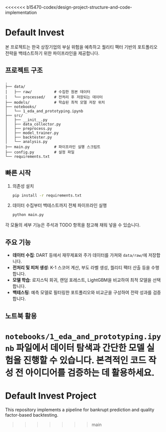 <<<<<<< b15470-codex/design-project-structure-and-code-implementation
# Default Invest

본 프로젝트는 한국 상장기업의 부실 위험을 예측하고 퀄리티 팩터 기반의 포트폴리오 전략을 백테스트하기 위한 파이프라인을 제공합니다.

## 프로젝트 구조

```
.
├── data/
│   ├── raw/          # 수집한 원본 데이터
│   └── processed/    # 전처리 후 저장되는 데이터
├── models/           # 학습된 최적 모델 저장 위치
├── notebooks/
│   └── 1_eda_and_prototyping.ipynb
├── src/
│   ├── __init__.py
│   ├── data_collector.py
│   ├── preprocess.py
│   ├── model_trainer.py
│   ├── backtester.py
│   └── analysis.py
├── main.py           # 파이프라인 실행 스크립트
├── config.py         # 설정 파일
└── requirements.txt
```

## 빠른 시작

1. 의존성 설치
   ```bash
   pip install -r requirements.txt
   ```
2. 데이터 수집부터 백테스트까지 전체 파이프라인 실행
   ```bash
   python main.py
   ```

각 모듈의 세부 기능은 주석과 TODO 항목을 참고해 채워 넣을 수 있습니다.

## 주요 기능

- **데이터 수집**: DART 등에서 재무제표와 주가 데이터를 가져와 `data/raw/`에 저장합니다.
- **전처리 및 피처 생성**: K-1 스코어 계산, 부도 라벨 생성, 퀄리티 팩터 산출 등을 수행합니다.
- **모델 학습**: 로지스틱 회귀, 랜덤 포레스트, LightGBM을 비교하여 최적 모델을 선택합니다.
- **백테스팅**: 예측 모델로 필터링한 포트폴리오와 비교군을 구성하여 전략 성과를 검증합니다.

## 노트북 활용

`notebooks/1_eda_and_prototyping.ipynb` 파일에서 데이터 탐색과 간단한 모델 실험을 진행할 수 있습니다. 본격적인 코드 작성 전 아이디어를 검증하는 데 활용하세요.
=======
# Default Invest Project

This repository implements a pipeline for bankrupt prediction and quality factor-based backtesting.
>>>>>>> main

